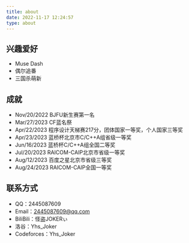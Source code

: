 ```yaml
---
title: about
date: 2022-11-17 12:24:57
type: about
---
```


## 兴趣爱好
+ Muse Dash
+ 偶尔追番
+ 三国杀萌新



## 成就

+ Nov/20/2022 BJFU新生赛第一名
+ Mar/27/2023 CF蓝名祭
+ Apr/22/2023 程序设计天梯赛217分，团体国家一等奖，个人国家三等奖
+ Apr/23/2023 蓝桥杯北京市C/C++A组省级一等奖
+ Jun/16/2023 蓝桥杯C/C++A组全国二等奖
+ Jul/20/2023 RAICOM-CAIP北京市省级一等奖
+ Aug/12/2023 百度之星北京市省级三等奖
+ Aug/24/2023 RAICOM-CAIP全国一等奖



## 联系方式
+ QQ：2445087609
+ Email：2445087609@qq.com
+ BiliBili：怪盗JOKERぃ
+ 洛谷：Yhs_Joker
+ Codeforces：Yhs_Joker